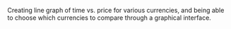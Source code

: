 Creating line graph of time vs. price for various currencies, and being able to choose which currencies to compare through a graphical interface.
